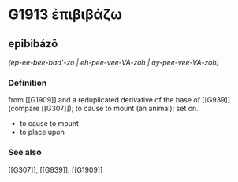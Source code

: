 # G1913 ἐπιβιβάζω

## epibibázō

_(ep-ee-bee-bad'-zo | eh-pee-vee-VA-zoh | ay-pee-vee-VA-zoh)_

### Definition

from [[G1909]] and a reduplicated derivative of the base of [[G939]] (compare [[G307]]); to cause to mount (an animal); set on.

- to cause to mount
- to place upon

### See also

[[G307]], [[G939]], [[G1909]]

